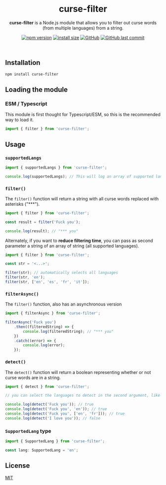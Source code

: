 <div align='center'>

<br>

# **curse-filter**

**curse-filter** is a Node.js module that allows you to filter out curse words (from multiple languages) from a string.

[![npm version](https://img.shields.io/npm/v/curse-filter.svg?style=flat-square)](https://www.npmjs.org/package/curse-filter)
[![install size](https://packagephobia.com/badge?p=curse-filter@latest)](https://packagephobia.com/result?p=curse-filter@latest)
[![GitHub](https://img.shields.io/github/license/alessandrofoglia07/curse-filter)](https://github.com/alessandrofoglia07/curse-filter/blob/main/LICENSE)
[![GitHub last commit](https://img.shields.io/github/last-commit/alessandrofoglia07/curse-filter)](https://github.com/alessandrofoglia07/curse-filter)

<br>
</div>

## Installation

```bash
npm install curse-filter
```

## Loading the module

### ESM / Typescript

This module is first thought for Typescript/ESM, so this is the recommended way to load it.

```typescript
import { filter } from 'curse-filter';
```

## Usage

### **`supportedLangs`**

```typescript
import { supportedLangs } from 'curse-filter';

console.log(supportedLangs); // This will log an array of supported languages
```

### **`filter()`**

The `filter()` function will return a string with all curse words replaced with asterisks ("\*\*\*").

```typescript
import { filter } from 'curse-filter';

const result = filter('Fuck you');

console.log(result); // "*** you"
```

Alternately, if you want to **reduce filtering time**, you can pass as second parameter a string of an array of string (all supported languages).

```typescript
import { filter } from 'curse-filter';

const str = '<...>';

filter(str); // automatically selects all languages
filter(str, 'en');
filter(str, ['en', 'es', 'fr', 'it']);
```

### **`filterAsync()`**

The `filter()` function, also has an asynchronous version

```typescript
import { filterAsync } from 'curse-filter';

filterAsync('Fuck you')
    .then((filteredString) => {
        console.log(filteredString); // "*** you"
    })
    .catch((error) => {
        console.log(error);
    });
```

### **`detect()`**

The `detect()` function will return a boolean representing whether or not curse words are in a string.

```typescript
import { detect } from 'curse-filter';

// you can select the languages to detect in the second argument, like in the `filter()` function

console.log(detect('Fuck you')); // true
console.log(detect('Fuck you', 'en')); // true
console.log(detect('Fuck you', ['en', 'fr'])); // true
console.log(detect('I love you')); // false
```

### **`SupportedLang` type**

```typescript
import { SupportedLang } from 'curse-filter';

const lang: SupportedLang = 'en';
```

## License

[MIT](https://github.com/alessandrofoglia07/curse-filter/blob/main/LICENSE)
